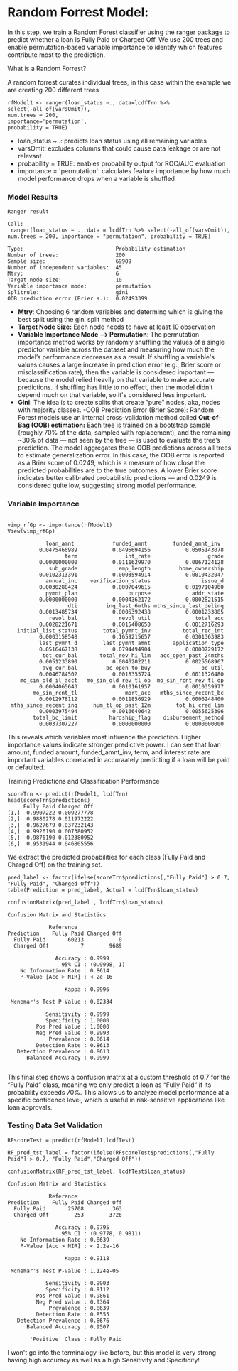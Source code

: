 # Random Forrest Model:

In this step, we train a Random Forest classifier using the ranger package to predict whether a loan is Fully Paid or Charged Off. We use 200 trees and enable permutation-based variable importance to identify which features contribute most to the prediction.

What is a Random Forrest? 

A random forrest curates individual trees, in this case within the example we are creating 200 different trees

```
rfModel1 <- ranger(loan_status ~., data=lcdfTrn %>%
select(-all_of(varsOmit)),
num.trees = 200,
importance='permutation',
probability = TRUE)

```

- loan_status ~ .: predicts loan status using all remaining variables
- varsOmit: excludes columns that could cause data leakage or are not relevant
- probability = TRUE: enables probability output for ROC/AUC evaluation
- importance = 'permutation': calculates feature importance by how much model performance drops when a variable is shuffled


### Model Results 

```
Ranger result

Call:
 ranger(loan_status ~ ., data = lcdfTrn %>% select(-all_of(varsOmit)),      num.trees = 200, importance = "permutation", probability = TRUE) 

Type:                             Probability estimation 
Number of trees:                  200 
Sample size:                      69909 
Number of independent variables:  45 
Mtry:                             6  
Target node size:                 10 
Variable importance mode:         permutation 
Splitrule:                        gini 
OOB prediction error (Brier s.):  0.02493399

```

- **Mtry**: Choosing 6 random variables and determing which is giving the best split using the gini split method
- **Target Node Size:** Each node needs to have at least 10 observation
- **Variable Importance Mode --> Permutation**: 
The permutation importance method works by randomly shuffling the values of a single predictor variable across the dataset and measuring how much the model’s performance decreases as a result. If shuffling a variable's values causes a large increase in prediction error (e.g., Brier score or misclassification rate), then the variable is considered important — because the model relied heavily on that variable to make accurate predictions. If shuffling has little to no effect, then the model didn’t depend much on that variable, so it's considered less important.
- **Gini**: The idea is to create splits that create "pure" nodes, aka, nodes with majority classes.
-OOB Prediction Error (Brier Score): Random Forest models use an internal cross-validation method called **Out-of-Bag (OOB) estimation:** Each tree is trained on a bootstrap sample (roughly 70% of the data, sampled with replacement), and the remaining ~30% of data — not seen by the tree — is used to evaluate the tree’s prediction. The model aggregates these OOB predictions across all trees to estimate generalization error.
In this case, the OOB error is reported as a Brier score of 0.0249, which is a measure of how close the predicted probabilities are to the true outcomes. A lower Brier score indicates better calibrated probabilistic predictions — and 0.0249 is considered quite low, suggesting strong model performance.
### Variable Importance 

```

vimp_rfGp <- importance(rfModel1)
View(vimp_rfGp)

            loan_amnt            funded_amnt        funded_amnt_inv 
          0.0475466989           0.0495694156           0.0505143078 
                  term               int_rate                  grade 
          0.0000000000           0.0111629970           0.0067124128 
             sub_grade             emp_length         home_ownership 
          0.0102313391           0.0003594914           0.0010432047 
            annual_inc    verification_status                issue_d 
          0.0030280424           0.0007049615           0.0197104900 
            pymnt_plan                purpose             addr_state 
          0.0000000000           0.0004362172           0.0002821515 
                   dti         inq_last_6mths mths_since_last_delinq 
          0.0013485734           0.0005392438           0.0001233885 
             revol_bal             revol_util              total_acc 
          0.0028221671           0.0015408650           0.0012716293 
   initial_list_status        total_pymnt_inv          total_rec_int 
          0.0003158548           0.1659215657           0.0301363983 
          last_pymnt_d        last_pymnt_amnt       application_type 
          0.0516467138           0.0794494904           0.0000729172 
           tot_cur_bal       total_rev_hi_lim   acc_open_past_24mths 
          0.0051233890           0.0040202211           0.0025568967 
           avg_cur_bal         bc_open_to_buy                bc_util 
          0.0046784502           0.0018355724           0.0011326480 
    mo_sin_old_il_acct   mo_sin_old_rev_tl_op  mo_sin_rcnt_rev_tl_op 
          0.0004065643           0.0010161957           0.0010359977 
        mo_sin_rcnt_tl               mort_acc   mths_since_recent_bc 
          0.0012978112           0.0011856929           0.0006248400 
 mths_since_recent_inq     num_tl_op_past_12m        tot_hi_cred_lim 
          0.0003975494           0.0016640642           0.0055625396 
        total_bc_limit          hardship_flag    disbursement_method 
          0.0037307227           0.0000000000           0.0000000000 

```

This reveals which variables most influence the prediction. Higher importance values indicate stronger predictive power. I can see that loan amount, funded amount, funded_amnt_inv, term, and interest rate are important variables correlated in accuraately predicting if a loan will be paid or defaulted. 



Training Predictions and Classification Performance

```
scoreTrn <- predict(rfModel1, lcdfTrn)
head(scoreTrn$predictions)
     Fully Paid Charged Off
[1,]  0.9907222 0.009277778
[2,]  0.9880278 0.011972222
[3,]  0.9627679 0.037232143
[4,]  0.9926190 0.007380952
[5,]  0.9876190 0.012380952
[6,]  0.9531944 0.046805556
```

We extract the predicted probabilities for each class (Fully Paid and Charged Off) on the training set.

```
pred_label <- factor(ifelse(scoreTrn$predictions[,"Fully Paid"] > 0.7, "Fully Paid", "Charged Off"))
table(Prediction = pred_label, Actual = lcdfTrn$loan_status)

confusionMatrix(pred_label , lcdfTrn$loan_status)

Confusion Matrix and Statistics

             Reference
Prediction    Fully Paid Charged Off
  Fully Paid       60213           0
  Charged Off          7        9689
                                     
               Accuracy : 0.9999     
                 95% CI : (0.9998, 1)
    No Information Rate : 0.8614     
    P-Value [Acc > NIR] : < 2e-16    
                                     
                  Kappa : 0.9996     
                                     
 Mcnemar's Test P-Value : 0.02334    
                                     
            Sensitivity : 0.9999     
            Specificity : 1.0000     
         Pos Pred Value : 1.0000     
         Neg Pred Value : 0.9993     
             Prevalence : 0.8614     
         Detection Rate : 0.8613     
   Detection Prevalence : 0.8613     
      Balanced Accuracy : 0.9999  


```

This final step shows a confusion matrix at a custom threshold of 0.7 for the “Fully Paid” class, meaning we only predict a loan as “Fully Paid” if its probability exceeds 70%. This allows us to analyze model performance at a specific confidence level, which is useful in risk-sensitive applications like loan approvals.


### Testing Data Set Validation 

```
RFscoreTest = predict(rfModel1,lcdfTest)

RF_pred_tst_label = factor(ifelse(RFscoreTest$predictions[,"Fully Paid"] > 0.7, "Fully Paid","Charged Off"))

confusionMatrix(RF_pred_tst_label, lcdfTest$loan_status)

Confusion Matrix and Statistics

             Reference
Prediction    Fully Paid Charged Off
  Fully Paid       25708         363
  Charged Off        253        3726
                                          
               Accuracy : 0.9795          
                 95% CI : (0.9778, 0.9811)
    No Information Rate : 0.8639          
    P-Value [Acc > NIR] : < 2.2e-16       
                                          
                  Kappa : 0.9118          
                                          
 Mcnemar's Test P-Value : 1.124e-05       
                                          
            Sensitivity : 0.9903          
            Specificity : 0.9112          
         Pos Pred Value : 0.9861          
         Neg Pred Value : 0.9364          
             Prevalence : 0.8639          
         Detection Rate : 0.8555          
   Detection Prevalence : 0.8676          
      Balanced Accuracy : 0.9507          
                                          
       'Positive' Class : Fully Paid    

```

I won't go into the terminalogy like before, but this model is very strong having high accuracy as well as a high Sensitivity and Specificity!
